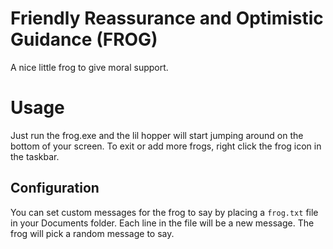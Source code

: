 # Friendly Reassurance and Optimistic Guidance (FROG)

A nice little frog to give moral support.

# Usage

Just run the frog.exe and the lil hopper will start jumping around on the bottom of your screen. To exit or add more frogs, right click the frog icon in the taskbar.

## Configuration

You can set custom messages for the frog to say by placing a `frog.txt` file in your Documents folder. Each line in the file will be a new message. The frog will pick a random message to say.
